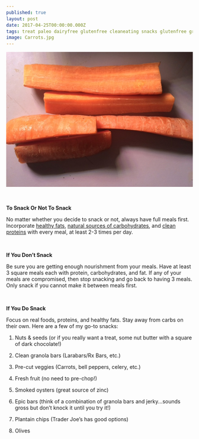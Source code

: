 ```yaml
---
published: true
layout: post
date: 2017-04-25T00:00:00.000Z
tags: treat paleo dairyfree glutenfree cleaneating snacks glutenfree grainfree soyfree 
image: Carrots.jpg
---
```


![Carrots.jpg](/content/Carrots.jpg)

<br>

**To Snack Or Not To Snack**


No matter whether you decide to snack or not, always have full meals first. Incorporate [healthy fats](http://edibleem.com/eating-fat-is-healthy!), [natural sources of carbohydrates](http://balancedbites.com/paleo-diet-carbs/), and [clean proteins](http://balancedbites.com/content/protein-basics/) with every meal, at least 2-3 times per day. 

<br>

**If You Don’t Snack**


Be sure you are getting enough nourishment from your meals. Have at least 3 square meals each with protein, carbohydrates, and fat. If any of your meals are compromised, then stop snacking and go back to having 3 meals. Only snack if you cannot make it between meals first. 

<br>

**If You Do Snack**


Focus on real foods, proteins, and healthy fats. Stay away from carbs on their own. Here are a few of my go-to snacks:


1. Nuts & seeds (or if you really want a treat, some nut butter with a square of dark chocolate!)


2. Clean granola bars (Larabars/Rx Bars, etc.)


3. Pre-cut veggies (Carrots, bell peppers, celery, etc.)


4. Fresh fruit (no need to pre-chop!)


5. Smoked oysters (great source of zinc)


6. Epic bars (think of a combination of granola bars and jerky...sounds gross but don’t knock it until you try it!)


7. Plantain chips (Trader Joe’s has good options)

8. Olives



